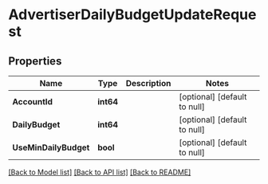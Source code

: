 # AdvertiserDailyBudgetUpdateRequest

## Properties
Name | Type | Description | Notes
------------ | ------------- | ------------- | -------------
**AccountId** | **int64** |  | [optional] [default to null]
**DailyBudget** | **int64** |  | [optional] [default to null]
**UseMinDailyBudget** | **bool** |  | [optional] [default to null]

[[Back to Model list]](../README.md#documentation-for-models) [[Back to API list]](../README.md#documentation-for-api-endpoints) [[Back to README]](../README.md)



